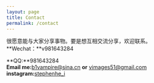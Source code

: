 ```yaml
---
layout: page
title: Contact
permalink: /contact
---
```


很愿意能与大家分享事物。要是想互相交流分享，欢迎联系。  
**Wechat：**v981643284  
<!-- ![wechat](../assets/img/wechat.jpg "MyWechat") -->
**QQ:**981643284  
**Email me:**[b1vampire@sina.cn](mailto:b1vampire@sina.cn)  **or**  [vimages51@gmail.com](mailto:vimages51@gmail.com)  
**instagram:**[stephenhe_i](https://instagram.com/stephenhe_i)
